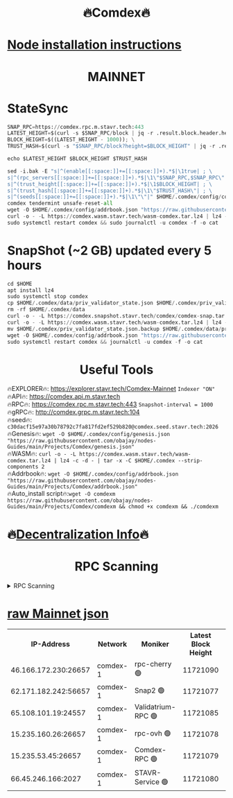 <h1 align="center"> 🔥Comdex🔥</h1>

[Node installation instructions](https://github.com/obajay/nodes-Guides/tree/main/Projects/Comdex)
=
<h1 align="center"> MAINNET</h1>

# StateSync
```python
SNAP_RPC=https://comdex.rpc.m.stavr.tech:443
LATEST_HEIGHT=$(curl -s $SNAP_RPC/block | jq -r .result.block.header.height); \
BLOCK_HEIGHT=$((LATEST_HEIGHT - 1000)); \
TRUST_HASH=$(curl -s "$SNAP_RPC/block?height=$BLOCK_HEIGHT" | jq -r .result.block_id.hash)

echo $LATEST_HEIGHT $BLOCK_HEIGHT $TRUST_HASH

sed -i.bak -E "s|^(enable[[:space:]]+=[[:space:]]+).*$|\1true| ; \
s|^(rpc_servers[[:space:]]+=[[:space:]]+).*$|\1\"$SNAP_RPC,$SNAP_RPC\"| ; \
s|^(trust_height[[:space:]]+=[[:space:]]+).*$|\1$BLOCK_HEIGHT| ; \
s|^(trust_hash[[:space:]]+=[[:space:]]+).*$|\1\"$TRUST_HASH\"| ; \
s|^(seeds[[:space:]]+=[[:space:]]+).*$|\1\"\"|" $HOME/.comdex/config/config.toml
comdex tendermint unsafe-reset-all
wget -O $HOME/.comdex/config/addrbook.json "https://raw.githubusercontent.com/obajay/nodes-Guides/main/Projects/Comdex/addrbook.json"
curl -o - -L https://comdex.wasm.stavr.tech/wasm-comdex.tar.lz4 | lz4 -c -d - | tar -x -C $HOME/.comdex --strip-components 2
sudo systemctl restart comdex && sudo journalctl -u comdex -f -o cat
```
# SnapShot (~2 GB) updated every 5 hours
```python
cd $HOME
apt install lz4
sudo systemctl stop comdex
cp $HOME/.comdex/data/priv_validator_state.json $HOME/.comdex/priv_validator_state.json.backup
rm -rf $HOME/.comdex/data
curl -o - -L https://comdex.snapshot.stavr.tech/comdex/comdex-snap.tar.lz4 | lz4 -c -d - | tar -x -C $HOME/.comdex --strip-components 2
curl -o - -L https://comdex.wasm.stavr.tech/wasm-comdex.tar.lz4 | lz4 -c -d - | tar -x -C $HOME/.comdex --strip-components 2
mv $HOME/.comdex/priv_validator_state.json.backup $HOME/.comdex/data/priv_validator_state.json
wget -O $HOME/.comdex/config/addrbook.json "https://raw.githubusercontent.com/obajay/nodes-Guides/main/Projects/Comdex/addrbook.json"
sudo systemctl restart comdex && journalctl -u comdex -f -o cat
```

 <h1 align="center"> Useful Tools</h1>

🔥EXPLORER🔥:     https://explorer.stavr.tech/Comdex-Mainnet        `Indexer "ON"` \
🔥API🔥:          https://comdex.api.m.stavr.tech \
🔥RPC🔥:          https://comdex.rpc.m.stavr.tech:443              `Snapshot-interval = 1000` \
🔥gRPC🔥:         http://comdex.grpc.m.stavr.tech:104 \
🔥seed🔥:      `c30dacf15e97a30b78792c7fa817fd2ef529b820@comdex.seed.stavr.tech:2026` \
🔥Genesis🔥:   `wget -O $HOME/.comdex/config/genesis.json "https://raw.githubusercontent.com/obajay/nodes-Guides/main/Projects/Comdex/genesis.json"` \
🔥WASM🔥:      `curl -o - -L https://comdex.wasm.stavr.tech/wasm-comdex.tar.lz4 | lz4 -c -d - | tar -x -C $HOME/.comdex --strip-components 2` \
🔥Addrbook🔥:  `wget -O $HOME/.comdex/config/addrbook.json "https://raw.githubusercontent.com/obajay/nodes-Guides/main/Projects/Comdex/addrbook.json"` \
🔥Auto_install script🔥:`wget -O comdexm https://raw.githubusercontent.com/obajay/nodes-Guides/main/Projects/Comdex/comdexm && chmod +x comdexm && ./comdexm`

🔥[Decentralization Info](https://github.com/obajay/StateSync-snapshots/tree/main/Projects/Comdex/Decentralization)🔥
=
<h1 align="center"> RPC Scanning</h1>

<details>
<summary>RPC Scanning</summary>

<h2 align="center"> We scan nodes in real time every 4 hours. And we provide the final result of RPC endpoints.
We cannot influence the operation of these nodes in any way. </h2>


```python
If Voting Power is higher than 0 --> then the Node is a validator of the network and may be subject to attack and be a potential threat to the chain.
```
```python
We marked such validators with a red symbol
```

</details>

[raw Mainnet json](https://rpc-check.comdexm.stavr.tech/comdexm/rpc-comdexm-result.json)
=



<table><tr><th>IP-Address</th><th>Network</th><th>Moniker</th><th>Latest Block Height</th><th>Earliest Block Height</th><th>Catching Up</th><th>Tx Index</th><th>Voting Power</th><th>Scan Time</th></tr><tr><td>46.166.172.230:26657</td><td>comdex-1</td><td>rpc-cherry 🟢</td><td>11721090</td><td>10400001</td><td>False</td><td>on</td><td>0</td><td>2024-02-10T19:35:37.572578773UTC</td></tr><tr><td>62.171.182.242:56657</td><td>comdex-1</td><td>Snap2 🟢</td><td>11721077</td><td>10990001</td><td>False</td><td>on</td><td>0</td><td>2024-02-10T19:34:22.350265956UTC</td></tr><tr><td>65.108.101.19:24557</td><td>comdex-1</td><td>Validatrium-RPC 🟢</td><td>11721085</td><td>10990001</td><td>False</td><td>on</td><td>0</td><td>2024-02-10T19:35:08.224573133UTC</td></tr><tr><td>15.235.160.26:26657</td><td>comdex-1</td><td>rpc-ovh 🟢</td><td>11721078</td><td>10992661</td><td>False</td><td>on</td><td>0</td><td>2024-02-10T19:34:27.450093387UTC</td></tr><tr><td>15.235.53.45:26657</td><td>comdex-1</td><td>Comdex-RPC 🟢</td><td>11721079</td><td>11315028</td><td>False</td><td>on</td><td>0</td><td>2024-02-10T19:34:32.273552935UTC</td></tr><tr><td>66.45.246.166:2027</td><td>comdex-1</td><td>STAVR-Service 🟢</td><td>11721080</td><td>11717501</td><td>False</td><td>on</td><td>0</td><td>2024-02-10T19:34:39.020014069UTC</td></tr></table>
